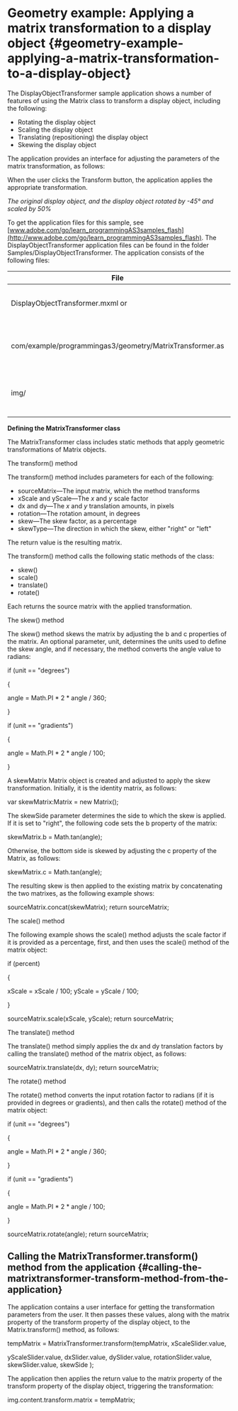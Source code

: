 # Geometry example: Applying a matrix transformation to a display object {#geometry-example-applying-a-matrix-transformation-to-a-display-object}

The DisplayObjectTransformer sample application shows a number of features of using the Matrix class to transform a display object, including the following:

*   Rotating the display object
*   Scaling the display object
*   Translating (repositioning) the display object
*   Skewing the display object

The application provides an interface for adjusting the parameters of the matrix transformation, as follows:

When the user clicks the Transform button, the application applies the appropriate transformation.

_The original display object, and the display object rotated by -45° and scaled by 50%_

To get the application files for this sample, see [www.adobe.com/go/learn_programmingAS3samples_flash](http://www.adobe.com/go/learn_programmingAS3samples_flash). The DisplayObjectTransformer application files can be found in the folder Samples/DisplayObjectTransformer. The application consists of the following files:

| **File** | **Description** |
| --- | --- |
| DisplayObjectTransformer.mxml or | The main application file in Flash (FLA) or Flex (MXML) |
| com/example/programmingas3/geometry/MatrixTransformer.as | A class that contains methods for applying matrix transformations. |
| img/ | A directory containing sample image files used by the application. |

**Defining the MatrixTransformer class**

The MatrixTransformer class includes static methods that apply geometric transformations of Matrix objects.

The transform() method

The transform() method includes parameters for each of the following:

*   sourceMatrix—The input matrix, which the method transforms
*   xScale and yScale—The _x_ and _y_ scale factor
*   dx and dy—The _x_ and _y_ translation amounts, in pixels
*   rotation—The rotation amount, in degrees
*   skew—The skew factor, as a percentage
*   skewType—The direction in which the skew, either &quot;right&quot; or &quot;left&quot;

The return value is the resulting matrix.

The transform() method calls the following static methods of the class:

*   skew()
*   scale()
*   translate()
*   rotate()

Each returns the source matrix with the applied transformation.

The skew() method

The skew() method skews the matrix by adjusting the b and c properties of the matrix. An optional parameter, unit, determines the units used to define the skew angle, and if necessary, the method converts the angle value to radians:

if (unit == &quot;degrees&quot;)

{

angle = Math.PI * 2 * angle / 360;

}

if (unit == &quot;gradients&quot;)

{

angle = Math.PI * 2 * angle / 100;

}

A skewMatrix Matrix object is created and adjusted to apply the skew transformation. Initially, it is the identity matrix, as follows:

var skewMatrix:Matrix = new Matrix();

The skewSide parameter determines the side to which the skew is applied. If it is set to &quot;right&quot;, the following code sets the b property of the matrix:

skewMatrix.b = Math.tan(angle);

Otherwise, the bottom side is skewed by adjusting the c property of the Matrix, as follows:

skewMatrix.c = Math.tan(angle);

The resulting skew is then applied to the existing matrix by concatenating the two matrixes, as the following example shows:

sourceMatrix.concat(skewMatrix); return sourceMatrix;

The scale() method

The following example shows the scale() method adjusts the scale factor if it is provided as a percentage, first, and then uses the scale() method of the matrix object:

if (percent)

{

xScale = xScale / 100; yScale = yScale / 100;

}

sourceMatrix.scale(xScale, yScale); return sourceMatrix;

The translate() method

The translate() method simply applies the dx and dy translation factors by calling the translate() method of the matrix object, as follows:

sourceMatrix.translate(dx, dy); return sourceMatrix;

The rotate() method

The rotate() method converts the input rotation factor to radians (if it is provided in degrees or gradients), and then calls the rotate() method of the matrix object:

if (unit == &quot;degrees&quot;)

{

angle = Math.PI * 2 * angle / 360;

}

if (unit == &quot;gradients&quot;)

{

angle = Math.PI * 2 * angle / 100;

}

sourceMatrix.rotate(angle); return sourceMatrix;

## Calling the MatrixTransformer.transform() method from the application {#calling-the-matrixtransformer-transform-method-from-the-application}

The application contains a user interface for getting the transformation parameters from the user. It then passes these values, along with the matrix property of the transform property of the display object, to the Matrix.transform() method, as follows:

tempMatrix = MatrixTransformer.transform(tempMatrix, xScaleSlider.value,

yScaleSlider.value, dxSlider.value, dySlider.value, rotationSlider.value, skewSlider.value, skewSide );

The application then applies the return value to the matrix property of the transform property of the display object, triggering the transformation:

img.content.transform.matrix = tempMatrix;